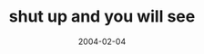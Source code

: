 ---
layout: base.njk
title : 'shut up and you will see' 
view_title : 'shut up and you will see' 
year : '2004' 
date : '2004-02-04' 
img_file : '/drawing/shutupandyouwillsee.png' 
html_file : 'shutupandyouwillsee' 
next_html : 'idontlikeyourdirtytouch.html' 
year_order : '14' 
permalink : "title/{{html_file}}.html"
---